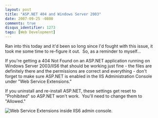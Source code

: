 ```yaml
---
layout: post
title: "ASP.NET 404 and Windows Server 2003"
date: 2007-09-25 -0800
comments: true
disqus_identifier: 1273
tags: [Web Development]
---
```

Ran into this today and it'd been so long since I'd fought with this
issue, it took me some time to re-figure it out.  So, as a reminder to
myself...

If you're getting a 404 Not Found on an ASP.NET application running on
Windows Server 2003/IIS6 that should be working just fine - the files
are definitely there and the permissions are correct and everything -
don't forget to make sure ASP.NET is enabled in the IIS Administration
Console under "Web Service Extensions."

If you uninstall and re-install ASP.NET, these settings get reset to
"Prohibited" so ASP.NET won't work.  You'll need to change them to
"Allowed."

![Web Service Extensions inside IIS6 admin
console.](https://hyqi8g.dm2303.livefilestore.com/y2pBrTiahFsoO-QzecXnFE4bAiA7xSn2wamXk1m7C7-GOe4mFlkLF_PCtEhbsDuwISWLbrx_SMLBP-90idgvmTrP37Fqc6nVqhJWW6HUWookJI/20070925wseallowed.png?psid=1)

 

